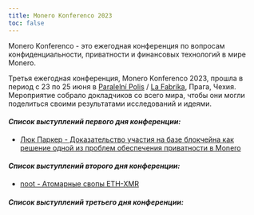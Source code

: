 ```yaml
---
title: Monero Konferenco 2023
toc: false
---
```


Monero Konferenco - это ежегодная конференция по вопросам конфиденциальности, приватности и финансовых технологий в мире Monero.

Третья ежегодная конференция, Monero Konferenco 2023, прошла в период с 23 по 25 июня в [Paralelní Polis](https://www.paralelnipolis.cz/) / [La Fabrika](https://www.lafabrika.cz/), Прага, Чехия. Мероприятие собрало докладчиков со всего мира, чтобы они могли поделиться своими результатами исследований и идеями.

#### _**Список выступлений первого дня конференции:**_

- [Люк Паркер - Доказательство участия на базе блокчейна как решение одной из проблем обеспечения приватности в Monero](/logs/konferenco-2023/luke-parker-full-chain-membership-proofs-solving-one-of-moneros-last-privacy-hurdles-ru-raw/)

#### _**Список выступлений второго дня конференции:**_

- [noot - Атомарные свопы ETH-XMR](/logs/konferenco-2023/noot-eth-xmr-atomic-swaps-ru-raw/)

#### _**Список выступлений третьего дня конференции:**_
